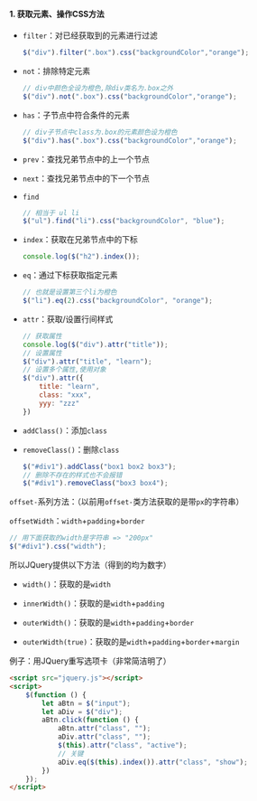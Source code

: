 #### 1. 获取元素、操作CSS方法

- `filter`：对已经获取到的元素进行过滤

  ```js
  $("div").filter(".box").css("backgroundColor","orange");
  ```

- `not`：排除特定元素

  ```js
  // div中颜色全设为橙色,除div类名为.box之外
  $("div").not(".box").css("backgroundColor","orange");
  ```

- `has`：子节点中符合条件的元素

  ```js
  // div子节点中class为.box的元素颜色设为橙色
  $("div").has(".box").css("backgroundColor","orange");
  ```



- `prev`：查找兄弟节点中的上一个节点
- `next`：查找兄弟节点中的下一个节点



- `find`

  ```js
  // 相当于 ul li
  $("ul").find("li").css("backgroundColor", "blue");
  ```

- `index`：获取在兄弟节点中的下标

  ```js
  console.log($("h2").index());
  ```

- `eq`：通过下标获取指定元素

  ```js
  // 也就是设置第三个li为橙色
  $("li").eq(2).css("backgroundColor", "orange");
  ```

- `attr`：获取/设置行间样式

  ```js
  // 获取属性
  console.log($("div").attr("title"));
  // 设置属性
  $("div").attr("title", "learn");
  // 设置多个属性,使用对象
  $("div").attr({
      title: "learn",
      class: "xxx",
      yyy: "zzz"
  })
  ```

- `addClass()`：添加`class`

- `removeClass()`：删除`class`

  ```js
  $("#div1").addClass("box1 box2 box3");
  // 删除不存在的样式也不会报错
  $("#div1").removeClass("box3 box4");
  ```

  

`offset-`系列方法：（以前用`offset-`类方法获取的是带`px`的字符串）

`offsetWidth`：`width`+`padding`+`border`

```js
// 用下面获取的width是字符串 => "200px"
$("#div1").css("width");
```

所以JQuery提供以下方法（得到的均为数字）

- `width()`：获取的是`width`

- `innerWidth()`：获取的是`width`+`padding`

- `outerWidth()`：获取的是`width`+`padding`+`border`

- `outerWidth(true)`：获取的是`width`+`padding`+`border`+`margin`



例子：用JQuery重写选项卡（非常简洁明了）

```html
<script src="jquery.js"></script>
<script>
    $(function () {
        let aBtn = $("input");
        let aDiv = $("div");
        aBtn.click(function () {
            aBtn.attr("class", "");
            aDiv.attr("class", "");
            $(this).attr("class", "active");
            // 关键
            aDiv.eq($(this).index()).attr("class", "show");
        })
    });
</script>
```

